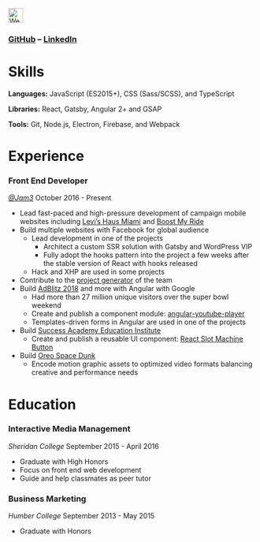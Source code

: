<a href="https://dev.to/li">
  <img src="https://d2fltix0v2e0sb.cloudfront.net/dev-badge.svg" alt="Wenchen Li (Neo)'s DEV Profile" height="30" width="30">
</a>

### [GitHub](https://github.com/neo) – [LinkedIn](https://www.linkedin.com/in/wenchen-li/)

# Skills

__Languages:__ JavaScript (ES2015+), CSS (Sass/SCSS), and TypeScript

__Libraries:__ React, Gatsby, Angular 2+ and GSAP

__Tools:__ Git, Node.js, Electron, Firebase, and Webpack

# Experience

### Front End Developer

[_@Jam3_]
October 2016 - Present

- Lead fast-paced and high-pressure development of campaign mobile websites including [Levi’s Haus Miami] and [Boost My Ride]
- Build multiple websites with Facebook for global audience
  - Lead development in one of the projects
    - Architect a custom SSR solution with Gatsby and WordPress VIP
    - Fully adopt the hooks pattern into the project a few weeks after the stable version of React with hooks released
  - Hack and XHP are used in some projects
- Contribute to the [project generator] of the team
- Build [AdBlitz 2018] and more with Angular with Google
  - Had more than 27 million unique visitors over the super bowl weekend
  - Create and publish a component module: [angular-youtube-player]
  - Templates-driven forms in Angular are used in one of the projects
- Build [Success Academy Education Institute]
  - Create and publish a reusable UI component: [React Slot Machine Button]
- Build [Oreo Space Dunk]
  - Encode motion graphic assets to optimized video formats balancing creative and performance needs

# Education

### Interactive Media Management

_Sheridan College_
September 2015 - April 2016

* Graduate with High Honors
* Focus on front end web development
* Guide and help classmates as peer tutor

### Business Marketing

_Humber College_
September 2013 - May 2015

* Graduate with Honors

[_@Jam3_]: https://github.com/Jam3
[Levi’s Haus Miami]: http://strategyonline.ca/2019/12/12/tech-in-action-levis-automates-product-drops-and-pick-ups/
[Boost My Ride]: http://strategyonline.ca/2019/10/03/adidas-turns-transit-passes-into-scratch-cards-with-ar/
[AdBlitz 2018]: https://youtube.googleblog.com/2018/02/thats-wrap-see-you-in-atlanta-in-2019.html
[angular-youtube-player]: https://www.npmjs.com/package/angular-youtube-player
[Success Academy Education Institute]: https://www.successacademies.org/edinstitute/
[React Slot Machine Button]: https://github.com/Jam3/slot-machine-button
[project generator]: https://github.com/Jam3/nyg-jam3
[Oreo Space Dunk]: https://agency.googleblog.com/2017/02/google-agency-blog-oreo-dunk-challenge.html
